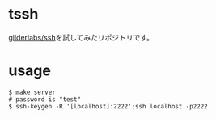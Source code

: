 # tssh
[gliderlabs/ssh](https://github.com/gliderlabs/ssh)を試してみたリポジトリです。

# usage

```
$ make server
# password is "test"
$ ssh-keygen -R '[localhost]:2222';ssh localhost -p2222
```
